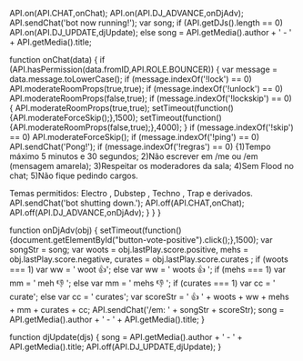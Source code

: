 API.on(API.CHAT,onChat);
API.on(API.DJ_ADVANCE,onDjAdv);
API.sendChat('bot now running!');
var song;
if (API.getDJs().length == 0) API.on(API.DJ_UPDATE,djUpdate);
else song = API.getMedia().author + ' - ' + API.getMedia().title;

function onChat(data) {
	if (API.hasPermission(data.fromID,API.ROLE.BOUNCER)) {
		var message = data.message.toLowerCase();
		if (message.indexOf('!lock') == 0) API.moderateRoomProps(true,true);
		if (message.indexOf('!unlock') == 0) API.moderateRoomProps(false,true);
		if (message.indexOf('!lockskip') == 0) {
			API.moderateRoomProps(true,true);
			setTimeout(function(){API.moderateForceSkip();},1500);
			setTimeout(function(){API.moderateRoomProps(false,true);},4000);
		}
		if (message.indexOf('!skip') == 0) API.moderateForceSkip();
		if (message.indexOf('!ping') == 0) API.sendChat('Pong!');
		if (message.indexOf('!regras') == 0) {1)Tempo máximo 5 minutos e 30 segundos;
2)Não escrever em /me ou /em (mensagem amarela);
3)Respeitar os moderadores da sala;
4)Sem Flood no chat;
5)Não fique pedindo cargos.

Temas permitidos: Electro , Dubstep , Techno , Trap e derivados. 
			API.sendChat('bot shutting down.');
			API.off(API.CHAT,onChat);
			API.off(API.DJ_ADVANCE,onDjAdv);
		}
	}
}

function onDjAdv(obj) {
	setTimeout(function(){document.getElementById("button-vote-positive").click();},1500);
	var songStr = song;
	var woots = obj.lastPlay.score.positive, mehs = obj.lastPlay.score.negative, curates = obj.lastPlay.score.curates ;
	if (woots === 1) var ww = ' woot :+1:'; else var ww = ' woots :+1: ';
	if (mehs === 1) var mm = ' meh :-1:  '; else var mm = ' mehs :-1:  ';
	if (curates === 1) var cc = ' curate'; else var cc = ' curates';
	var scoreStr = ' :+1:  ' + woots + ww + mehs + mm + curates + cc;
	API.sendChat('/em: ' + songStr + scoreStr);
	song = API.getMedia().author + ' - ' + API.getMedia().title;
}

function djUpdate(djs) {
	song = API.getMedia().author + ' - ' + API.getMedia().title;
	API.off(API.DJ_UPDATE,djUpdate);
}
